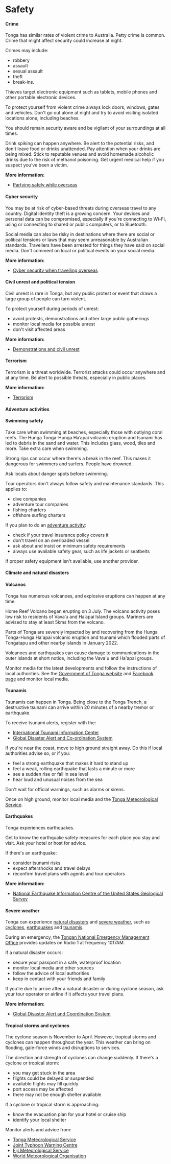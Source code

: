 # Safety

#### Crime

Tonga has similar rates of violent crime to Australia. Petty crime is common. Crime that might affect security could increase at night.

Crimes may include:

* robbery
* assault
* sexual assault
* theft
* break-ins.

Thieves target electronic equipment such as tablets, mobile phones and other portable electronic devices.

To protect yourself from violent crime always lock doors, windows, gates and vehicles. Don't go out alone at night and try to avoid visiting isolated locations alone, including beaches.

You should remain security aware and be vigilant of your surroundings at all times.

Drink spiking can happen anywhere. Be alert to the potential risks, and don't leave food or drinks unattended. Pay attention when your drinks are being mixed. Stick to reputable venues and avoid homemade alcoholic drinks due to the risk of methanol poisoning. Get urgent medical help if you suspect you’ve been a victim.

**More information:**

* [Partying safely while overseas](https://aus01.safelinks.protection.outlook.com/?url=https%3A%2F%2Fwww.smartraveller.gov.au%2Fbefore-you-go%2Fsafety%2Fpartying&data=05%7C02%7CMichelle.Lam%40dfat.gov.au%7Cbd0cd565db744527188508dd41a4930d%7C9b7f23b30e8347a58a40ffa8a6fea536%7C0%7C0%7C638738897282360647%7CUnknown%7CTWFpbGZsb3d8eyJFbXB0eU1hcGkiOnRydWUsIlYiOiIwLjAuMDAwMCIsIlAiOiJXaW4zMiIsIkFOIjoiTWFpbCIsIldUIjoyfQ%3D%3D%7C0%7C%7C%7C&sdata=8hzP1P0iV92Jm88KsRyu4DlEadlSJN77OY%2FyBZsYuRk%3D&reserved=0)

#### Cyber security

You may be at risk of cyber-based threats during overseas travel to any country. Digital identity theft is a growing concern. Your devices and personal data can be compromised, especially if you're connecting to Wi-Fi, using or connecting to shared or public computers, or to Bluetooth.

Social media can also be risky in destinations where there are social or political tensions or laws that may seem unreasonable by Australian standards. Travellers have been arrested for things they have said on social media. Don't comment on local or political events on your social media.

**More information:**

* [Cyber security when travelling overseas](https://www.smartraveller.gov.au/before-you-go/staying-safe/cyber-security)

#### Civil unrest and political tension

Civil unrest is rare in Tonga, but any public protest or event that draws a large group of people can turn violent.

To protect yourself during periods of unrest:

* avoid protests, demonstrations and other large public gatherings
* monitor local media for possible unrest
* don't visit affected areas

**More information:**

* [Demonstrations and civil unrest](/before-you-go/safety/protests-civil-unrest "Protests and civil unrest")

#### Terrorism

Terrorism is a threat worldwide. Terrorist attacks could occur anywhere and at any time. Be alert to possible threats, especially in public places.

**More information:**

* [Terrorism](https://aus01.safelinks.protection.outlook.com/?url=https%3A%2F%2Fwww.smartraveller.gov.au%2Fbefore-you-go%2Fsafety%2Fterrorism&data=05%7C02%7CMichelle.Lam%40dfat.gov.au%7C863f6417a3d143c6520308dca0a53d2b%7C9b7f23b30e8347a58a40ffa8a6fea536%7C0%7C0%7C638561878757893123%7CUnknown%7CTWFpbGZsb3d8eyJWIjoiMC4wLjAwMDAiLCJQIjoiV2luMzIiLCJBTiI6Ik1haWwiLCJXVCI6Mn0%3D%7C0%7C%7C%7C&sdata=r2BI%2F5N6%2B3gvjJC2iCtgbF3FpnbGcpmgN%2BZc3IsrTrU%3D&reserved=0)

#### Adventure activities

#### Swimming safety

Take care when swimming at beaches, especially those with outlying coral reefs. The Hunga Tonga-Hunga Ha’apai volcanic eruption and tsunami has led to debris in the sand and water. This includes glass, wood, tiles and more. Take extra care when swimming.

Strong rips can occur where there's a break in the reef. This makes it dangerous for swimmers and surfers. People have drowned.

Ask locals about danger spots before swimming.

Tour operators don't always follow safety and maintenance standards. This applies to:

* dive companies
* adventure tour companies
* fishing charters
* offshore surfing charters

If you plan to do an [adventure activity](/before-you-go/activities/adventure "Going overseas for sports and adventure"):

* check if your travel insurance policy covers it
* don't travel on an overloaded vessel
* ask about and insist on minimum safety requirements
* always use available safety gear, such as life jackets or seatbelts

If proper safety equipment isn't available, use another provider.

#### Climate and natural disasters

#### Volcanos

Tonga has numerous volcanoes, and explosive eruptions can happen at any time. 

Home Reef Volcano began erupting on 3 July. The volcano activity poses low risk to residents of Vava’u and Ha’apai Island groups. Mariners are advised to stay at least 5kms from the volcano.

Parts of Tonga are severely impacted by and recovering from the Hunga Tonga-Hunga Ha'apai volcanic eruption and tsunami which flooded parts of Tongatapu and other nearby islands in January 2022. 

Volcanoes and earthquakes can cause damage to communications in the outer islands at short notice, including the Vava'u and Ha'apai groups. 

Monitor media for the latest developments and follow the instructions of local authorities. See the [Government of Tonga website](https://www.gov.to/) and [Facebook page](https://www.facebook.com/TongaGovPortal) and monitor local media.

#### Tsunamis

Tsunamis can happen in Tonga. Being close to the Tonga Trench, a destructive tsunami can arrive within 20 minutes of a nearby tremor or earthquake.

To receive tsunami alerts, register with the:

* [International Tsunami Information Center](http://itic.ioc-unesco.org/index.php?option=com_content&view=article&id=1142&Itemid=1437&lang=en)
* [Global Disaster Alert and Co-ordination System](http://www.gdacs.org/)

If you're near the coast, move to high ground straight away. Do this if local authorities advise so, or if you:

* feel a strong earthquake that makes it hard to stand up
* feel a weak, rolling earthquake that lasts a minute or more
* see a sudden rise or fall in sea level
* hear loud and unusual noises from the sea

Don't wait for official warnings, such as alarms or sirens.

Once on high ground, monitor local media and the [Tonga Meteorological Service](https://met.gov.to/).

#### Earthquakes

Tonga experiences earthquakes.

Get to know the earthquake safety measures for each place you stay and visit. Ask your hotel or host for advice.

If there's an earthquake:

* consider tsunami risks
* expect aftershocks and travel delays
* reconfirm travel plans with agents and tour operators

**More information:**

* [National Earthquake Information Centre of the United States Geological Survey](https://earthquake.usgs.gov/earthquakes/)

#### Severe weather

Tonga can experience [natural disasters](https://www.smartraveller.gov.au/before-you-go/safety/natural-disasters) and [severe weather](https://www.smartraveller.gov.au/while-youre-away/crisis-or-emergency/severe-weather-incident), such as [cyclones](https://www.smartraveller.gov.au/before-you-go/safety/natural-disasters), [earthquakes](https://www.smartraveller.gov.au/before-you-go/safety/earthquakes-tsunamis) and [tsunamis](https://www.smartraveller.gov.au/before-you-go/safety/earthquakes-tsunamis).

During an emergency, the [Tongan National Emergency Management Office](http://tonganemo.wordpress.com/contact-us/) provides updates on Radio 1 at frequency 1017AM.

If a natural disaster occurs:

* secure your passport in a safe, waterproof location
* monitor local media and other sources
* follow the advice of local authorities
* keep in contact with your friends and family

If you're due to arrive after a natural disaster or during cyclone season, ask your tour operator or airline if it affects your travel plans.

**More information:**

* [Global Disaster Alert and Coordination System](http://gdacs.org/)

#### Tropical storms and cyclones

The cyclone season is November to April. However, tropical storms and cyclones can happen throughout the year. This weather can bring on flooding, gale-force winds and disruptions to services.

The direction and strength of cyclones can change suddenly. If there's a cyclone or tropical storm:

* you may get stuck in the area
* flights could be delayed or suspended
* available flights may fill quickly
* port access may be affected
* there may not be enough shelter available

If a cyclone or tropical storm is approaching:

* know the evacuation plan for your hotel or cruise ship
* identify your local shelter

Monitor alerts and advice from:

* [Tonga Meteorological Service](http://www.met.gov.to/)
* [Joint Typhoon Warning Centre](https://www.metoc.navy.mil/jtwc/jtwc.html)
* [Fiji Meteorological Service](http://www.met.gov.fj/)
* [World Meteorological Organisation](http://severe.worldweather.org/)